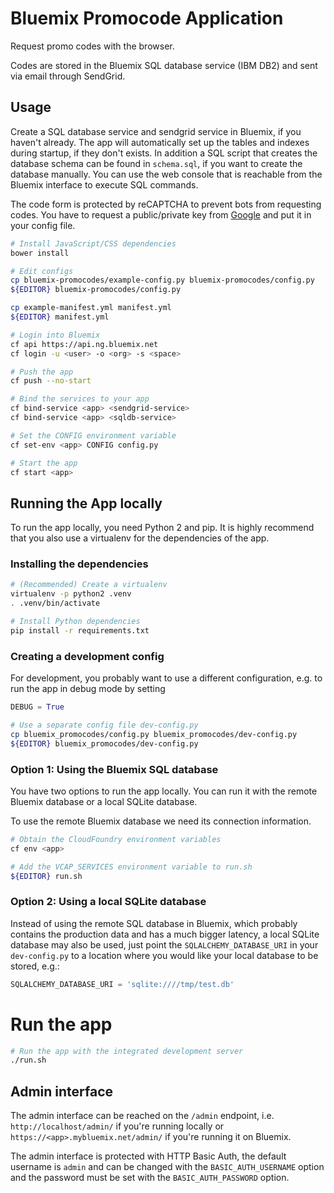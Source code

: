 Bluemix Promocode Application
=============================
Request promo codes with the browser.

Codes are stored in the Bluemix SQL database service (IBM DB2) and sent via email through SendGrid.

Usage
-----
Create a SQL database service and sendgrid service in Bluemix, if you haven't already.
The app will automatically set up the tables and indexes during startup,
if they don't exists.
In addition a SQL script that creates the database schema can be found in
`schema.sql`, if you want to create the database manually.
You can use the web console that is reachable from the Bluemix interface to
execute SQL commands.

The code form is protected by reCAPTCHA to prevent bots from requesting codes.
You have to request a public/private key from
[Google](https://www.google.com/recaptcha/admin)
and put it in your config file.

```bash
# Install JavaScript/CSS dependencies
bower install

# Edit configs
cp bluemix-promocodes/example-config.py bluemix-promocodes/config.py
${EDITOR} bluemix-promocodes/config.py

cp example-manifest.yml manifest.yml
${EDITOR} manifest.yml

# Login into Bluemix
cf api https://api.ng.bluemix.net
cf login -u <user> -o <org> -s <space>

# Push the app
cf push --no-start

# Bind the services to your app
cf bind-service <app> <sendgrid-service>
cf bind-service <app> <sqldb-service>

# Set the CONFIG environment variable
cf set-env <app> CONFIG config.py

# Start the app
cf start <app>
```

Running the App locally
-----------------------
To run the app locally, you need Python 2 and pip. It is highly recommend that
you also use a virtualenv for the dependencies of the app.

### Installing the dependencies
```bash
# (Recommended) Create a virtualenv
virtualenv -p python2 .venv
. .venv/bin/activate

# Install Python dependencies
pip install -r requirements.txt
```

### Creating a development config
For development, you probably want to use a different configuration, e.g. to run
the app in debug mode by setting

```python
DEBUG = True
```

```bash
# Use a separate config file dev-config.py
cp bluemix_promocodes/config.py bluemix_promocodes/dev-config.py
${EDITOR} bluemix_promocodes/dev-config.py
```

### Option 1: Using the Bluemix SQL database
You have two options to run the app locally. You can run it with the remote
Bluemix database or a local SQLite database.

To use the remote Bluemix database we need its connection information.
```bash
# Obtain the CloudFoundry environment variables
cf env <app>

# Add the VCAP_SERVICES environment variable to run.sh
${EDITOR} run.sh
```

### Option 2: Using a local SQLite database
Instead of using the remote SQL database in Bluemix, which probably contains
the production data and has a much bigger latency, a local SQLite database may
also be used, just point the `SQLALCHEMY_DATABASE_URI` in your `dev-config.py`
to a location where you would like your local database to be stored, e.g.:

```python
SQLALCHEMY_DATABASE_URI = 'sqlite:////tmp/test.db'
```

# Run the app
```bash
# Run the app with the integrated development server
./run.sh
```

Admin interface
---------------
The admin interface can be reached on the `/admin` endpoint, i.e.
`http://localhost/admin/` if you're running locally or
`https://<app>.mybluemix.net/admin/` if you're running it on Bluemix.

The admin interface is protected with HTTP Basic Auth, the default username is
`admin` and can be changed with the `BASIC_AUTH_USERNAME` option and the
password must be set with the `BASIC_AUTH_PASSWORD` option.
